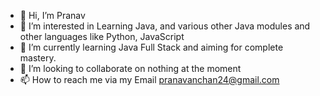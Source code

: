 - 👋 Hi, I’m Pranav 
- 👀 I’m interested in Learning Java, and various other Java modules and other languages like Python, JavaScript
- 🌱 I’m currently learning Java Full Stack and aiming for complete mastery.
- 💞️ I’m looking to collaborate on nothing at the moment 
- 📫 How to reach me via my Email pranavanchan24@gmail.com

<!---
pots23/pots23 is a ✨ special ✨ repository because its `README.md` (this file) appears on your GitHub profile.
You can click the Preview link to take a look at your changes.
--->
